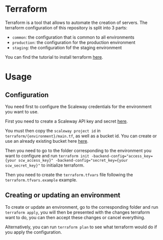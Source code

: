 # Terraform

Terraform is a tool that allows to automate the creation of servers. The terraform configuration of this repository
is split into 3 parts:
 - `common`: the configuration that is common to all environments
 - `production`: the configuration for the production environment
 - `staging`: the configuration fof the staging environment

You can find the tutorial to install terraform [here](https://learn.hashicorp.com/tutorials/terraform/install-cli).

# Usage

## Configuration

You need first to configure the Scaleway credentials for the environment you want to use.

First you need to create a Scaleway API key and secret [here](https://console.scaleway.com/project/credentials).

You must then copy the `scaleway project id` in  `terraform/{environment}/main.tf`, as well as a bucket id.
You can create or use an already existing bucket here [here](https://console.scaleway.com/object-storage/buckets).

Then you need to go to the folder corresponding to the environment you want to configure and run
`terraform init -backend-config="access_key={your scw_access_key}" -backend-config="secret_key={your scw_secret_key}"`
to initialize terraform.

Then you need to create the `terraform.tfvars` file following the `terraform.tfvars.example` example.

## Creating or updating an environment

To create or update an environment, go to the corresponding folder and run `terraform apply`, you will then be
presented with the changes terraform want to do, you can then accept these changes or cancel everything.

Alternatively, you can run `terraform plan` to see what terraform would do if you apply the configuration.
